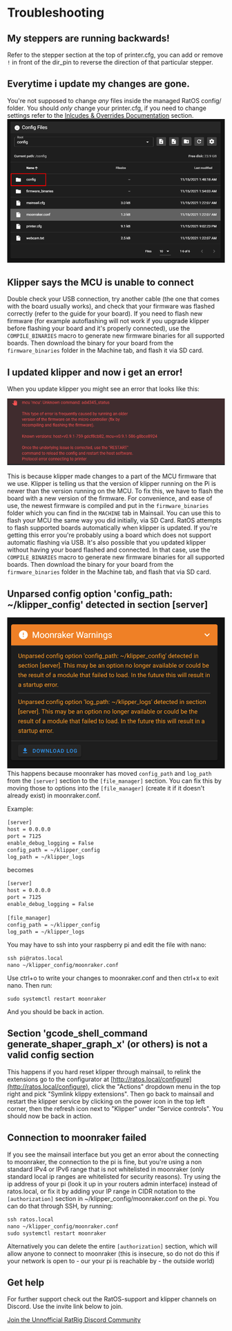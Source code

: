 # Troubleshooting

## My steppers are running backwards!

Refer to the stepper section at the top of printer.cfg, you can add or remove `!` in front of the dir_pin to reverse the direction of that particular stepper.

## Everytime i update my changes are gone.

You're not supposed to change _any_ files inside the managed RatOS config/ folder. You should _only_ change your printer.cfg, if you need to change settings refer to the [Inlcudes & Overrides Documentation](/docs/configuration/includes-and-overrides) section.
![Hands off the RatOS Managed Config Folder!](/img/config-folder.png)

## Klipper says the MCU is unable to connect

Double check your USB connection, try another cable (the one that comes with the board usually works), and check that your firmware was flashed correctly (refer to the guide for your board).
If you need to flash new firmware (for example autoflashing will not work if you upgrade klipper before flashing your board and it's properly connected), use the `COMPILE_BINARIES` macro to generate new firmware binaries for all supported boards. Then download the binary for your board from the `firmware_binaries` folder in the Machine tab, and flash it via SD card.

## I updated klipper and now i get an error!

When you update klipper you might see an error that looks like this:

![Firmware version mismatch between host and guest](/img/firmware_version_mismatch.png)

This is because klipper made changes to a part of the MCU firmware that we use. Klipper is telling us that the version of klipper running on the Pi is newer than the version running on the MCU. To fix this, we have to flash the board with a new version of the firmware. For convenience, and ease of use, the newest firmware is compiled and put in the `firmware_binaries` folder which you can find in the `MACHINE` tab in Mainsail. You can use this to flash your MCU the same way you did initially, via SD Card. RatOS attempts to flash supported boards automatically when klipper is updated. If you're getting this error you're probably using a board which does not support automatic flashing via USB. It's also possible that you updated klipper without having your board flashed and connected. In that case, use the `COMPILE_BINARIES` macro to generate new firmware binaries for all supported boards. Then download the binary for your board from the `firmware_binaries` folder in the Machine tab, and flash that via SD card.

## Unparsed config option 'config_path: ~/klipper_config' detected in section \[server\]
![Unparsed config option](/img/moonraker_unparsed_config.png)
This happens because moonraker has moved `config_path` and `log_path` from the `[server]` section to the `[file_manager]` section. You can fix this by moving those to options into the `[file_manager]` (create it if it doesn't already exist) in moonraker.conf.

Example:
```properties
[server]
host = 0.0.0.0
port = 7125
enable_debug_logging = False
config_path = ~/klipper_config
log_path = ~/klipper_logs
```

becomes
```properties
[server]
host = 0.0.0.0
port = 7125
enable_debug_logging = False

[file_manager]
config_path = ~/klipper_config
log_path = ~/klipper_logs
```

You may have to ssh into your raspberry pi and edit the file with nano:

```
ssh pi@ratos.local
nano ~/klipper_config/moonraker.conf
```

Use ctrl+o to write your changes to moonraker.conf and then ctrl+x to exit nano. Then run:

```
sudo systemctl restart moonraker
```

And you should be back in action.

## Section 'gcode_shell_command generate_shaper_graph_x' (or others) is not a valid config section
This happens if you hard reset klipper through mainsail, to relink the extensions go to the configurator at [http://ratos.local/configure](http://ratos.local/configure), click the "Actions" dropdown menu in the top right and pick "Symlink klippy extensions". Then go back to mainsail and restart the klipper service by clicking on the power icon in the top left corner, then the refresh icon next to "Klipper" under "Service controls". You should now be back in action. 

## Connection to moonraker failed
If you see the mainsail interface but you get an error about the connecting to moonraker, the connection to the pi is fine, but you're using a non standard IPv4 or IPv6 range that is not whitelisted in moonraker (only standard local ip ranges are whitelisted for security reasons). Try using the ip address of your pi (look it up in your routers admin interface) instead of ratos.local, or fix it by adding your IP range in CIDR notation to the `[authorization]` section in ~/klipper_config/moonraker.conf on the pi. You can do that through SSH, by running: 
```
ssh ratos.local
nano ~/klipper_config/moonraker.conf
sudo systemctl restart moonraker
```

Alternatively you can delete the entire `[authorization]` section, which will allow anyone to connect to moonraker (this is insecure, so do not do this if your network is open to - our your pi is reachable by - the outside world)

## Get help

For further support check out the RatOS-support and klipper channels on Discord. Use the invite link below to join.

<a href="https://discord.gg/ratrig" class="button button--primary">Join the Unnofficial RatRig Discord Community</a>
